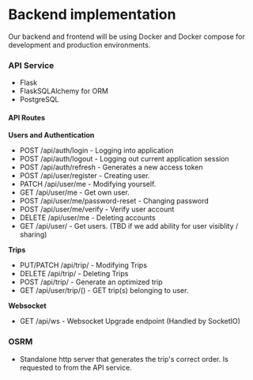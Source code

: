 # Backend implementation

Our backend and frontend will be using Docker and Docker compose for development and production environments.

### API Service
* Flask
* FlaskSQLAlchemy for ORM
* PostgreSQL

#### API Routes
**Users and Authentication**
 - POST /api/auth/login - Logging into application
 - POST /api/auth/logout - Logging out current application session
 - POST /api/auth/refresh - Generates a new access token
 - POST /api/user/register - Creating user.
 - PATCH /api/user/me - Modifying yourself.
 - GET /api/user/me - Get own user.
 - POST /api/user/me/password-reset - Changing password
 - POST /api/user/me/verify - Verify user account
 - DELETE /api/user/me - Deleting accounts
 - GET /api/user/<id> - Get users. (TBD if we add ability for user visiblity / sharing)

**Trips**
 -  PUT/PATCH /api/trip/<id> - Modifying Trips
 -  DELETE /api/trip/<id> - Deleting Trips
 -  POST /api/trip/ - Generate an optimized trip
 -  GET /api/user/trip/(<id>) - GET trip(s) belonging to user.

**Websocket**
- GET /api/ws - Websocket Upgrade endpoint (Handled by SocketIO)

### OSRM
* Standalone http server that generates the trip's correct order. Is requested to from the API service.
